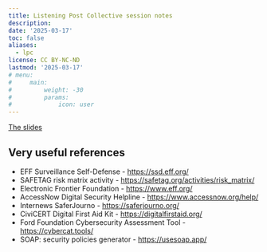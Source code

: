 ```yaml
---
title: Listening Post Collective session notes
description: 
date: '2025-03-17'
toc: false
aliases:
  - lpc
license: CC BY-NC-ND
lastmod: '2025-03-17'
# menu:
#     main: 
#         weight: -30
#         params:
#             icon: user
---
```


[The slides](digital-security-plc-mar25.pdf) 

## Very useful references

- EFF Surveillance Self-Defense - https://ssd.eff.org/
- SAFETAG risk matrix activity - https://safetag.org/activities/risk_matrix/ 
- Electronic Frontier Foundation - https://www.eff.org/
- AccessNow Digital Security Helpline - https://www.accessnow.org/help/
- Internews SaferJourno - https://saferjourno.org/ 
- CiviCERT Digital First Aid Kit - https://digitalfirstaid.org/
- Ford Foundation Cybersecurity Assessment Tool - https://cybercat.tools/
- SOAP: security policies generator - https://usesoap.app/ 
